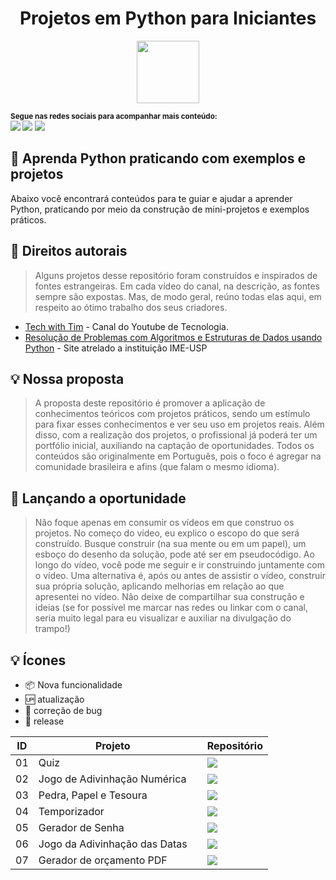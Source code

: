 <p align="center">
  <h1 align="center">Projetos em Python para Iniciantes</h1>
</p>

<div align ="center">
    <img src ="https://user-images.githubusercontent.com/14182590/231587758-350cd8b0-039c-43fd-b7ef-ec5d7ea4a306.png" width="100px"/> 
</div>


<sub> <strong>Segue nas redes sociais para acompanhar mais conteúdo: </strong> <br>
[<img  src = "https://img.shields.io/badge/GitHub-100000?style=for-the-badge&logo=github&logoColor=white">](https://github.com/zeldinha00)
[<img src="https://img.shields.io/badge/linkedin-%230077B5.svg?&style=for-the-badge&logo=linkedin&logoColor=white" />](https://www.linkedin.com/in/roger0liveira/)
[<img src="https://img.shields.io/badge/instagram-833AB4?style=for-the-badge&logo=instagram&logoColor=white"/>](https://www.instagram.com/zeldinha00/)
</sub>

## 🎯 Aprenda Python praticando com exemplos e projetos

Abaixo você encontrará conteúdos para te guiar e ajudar a aprender Python, praticando por meio da construção de mini-projetos e exemplos práticos.

## 📛 Direitos autorais

> Alguns projetos desse repositório foram construídos e inspirados de fontes estrangeiras. Em cada vídeo do canal, na descrição, as fontes sempre são expostas. Mas, de modo geral, reúno todas elas aqui, em respeito ao ótimo trabalho dos seus criadores. 
- [Tech with Tim](https://www.youtube.com/c/TechWithTim) - Canal do Youtube de Tecnologia.
- [Resolução de Problemas com Algoritmos e Estruturas de Dados usando Python](https://panda.ime.usp.br/pythonds/static/pythonds_pt/index.html) - Site atrelado a instituição IME-USP

## 💡 Nossa proposta

> A proposta deste repositório é promover a aplicação de conhecimentos teóricos com projetos práticos, sendo um estímulo para fixar esses conhecimentos e ver seu uso em projetos reais. Além disso, com a realização dos projetos, o profissional já poderá ter um portfólio inicial, auxiliando na captação de oportunidades. Todos os conteúdos são originalmente em Português, pois o foco é agregar na comunidade brasileira e afins (que falam o mesmo idioma). 
## 👑 Lançando a oportunidade

> Não foque apenas em consumir os vídeos em que construo os projetos. No começo do vídeo, eu explico o escopo do que será construído. Busque construir (na sua mente ou em um papel), um esboço do desenho da solução, pode até ser em pseudocódigo. Ao longo do vídeo, você pode me seguir e ir construindo juntamente com o vídeo. Uma alternativa é, após ou antes de assistir o vídeo, construir sua própria solução, aplicando melhorias em relação ao que apresentei no vídeo. Não deixe de compartilhar sua construção e ideias (se for possível me marcar nas redes ou linkar com o canal, seria muito legal para eu visualizar e auxiliar na divulgação do trampo!)


## 💡 Ícones
- :package: Nova funcionalidade
- :up: atualização
- :lady_beetle: correção de bug
- :checkered_flag: release


| ID | Projeto | | Repositório |
|----|---------|-|-------------|
| 01 | Quiz    ||[<img src = "https://img.shields.io/badge/Python-3776AB?style=for-the-badge&logo=python&logoColor=white">][repo_01]|
| 02 | Jogo de Adivinhação Numérica||[<img src = "https://img.shields.io/badge/Python-3776AB?style=for-the-badge&logo=python&logoColor=white">][repo_02]|
| 03 | Pedra, Papel e Tesoura||[<img src = "https://img.shields.io/badge/Python-3776AB?style=for-the-badge&logo=python&logoColor=white">][repo_03]|
| 04 | Temporizador||[<img src = "https://img.shields.io/badge/Python-3776AB?style=for-the-badge&logo=python&logoColor=white">][repo_04]|
| 05 | Gerador de Senha||[<img src = "https://img.shields.io/badge/Python-3776AB?style=for-the-badge&logo=python&logoColor=white">][repo_05]|
| 06 | Jogo da Adivinhação das Datas||[<img src = "https://img.shields.io/badge/Python-3776AB?style=for-the-badge&logo=python&logoColor=white">][repo_06]|
| 07 | Gerador de orçamento PDF||[<img src = "https://img.shields.io/badge/Python-3776AB?style=for-the-badge&logo=python&logoColor=white">][repo_06]|



[repo_01]:https://github.com/zeldinha00/Projetos_Python_Iniciantes/blob/main/01_Projeto_Quiz/01_projeto_quiz.py
[repo_02]:https://github.com/zeldinha00/Projetos_Python_Iniciantes/blob/main/02_Projeto_Adivinha%C3%A7%C3%A3o_Numerica/02_advinhacao_numerica.py
[repo_03]:https://github.com/zeldinha00/Projetos_Python_Iniciantes/blob/main/03_Projeto_Pedra_Papel_Tesoura/03_pedra_papel_tesoura.py
[repo_04]:https://github.com/zeldinha00/Projetos_Python_Iniciantes/blob/main/04_Projeto_Cronometro/04_cronometro.py
[repo_05]:https://github.com/zeldinha00/Projetos_Python_Iniciantes/blob/main/05_Projeto_Gerador_Senhas/05_gerador_de_senhas.py
[repo_06]:https://github.com/zeldinha00/Projetos_Python_Iniciantes/tree/main/06_Projeto_Adivinha%C3%A7%C3%A3o_Datas
[repo_07]:https://github.com/zeldinha00/Projetos_Python_Iniciantes/tree/main/06_Projeto_Adivinha%C3%A7%C3%A3o_Datas
